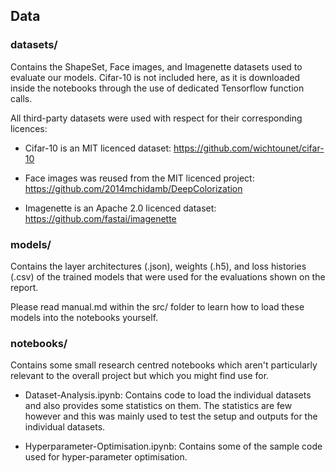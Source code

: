 ## Data

### datasets/

Contains the ShapeSet, Face images, and Imagenette datasets used to evaluate our models. Cifar-10 is not included here, as it is downloaded inside the notebooks through the use of dedicated Tensorflow function calls.

All third-party datasets were used with respect for their corresponding licences: 

* Cifar-10 is an MIT licenced dataset: https://github.com/wichtounet/cifar-10

* Face images was reused from the MIT licenced project: https://github.com/2014mchidamb/DeepColorization

* Imagenette is an Apache 2.0 licenced dataset: https://github.com/fastai/imagenette

### models/

Contains the layer architectures (.json), weights (.h5), and loss histories (.csv) of the trained models that were used for the evaluations shown on the report. 

Please read manual.md within the src/ folder to learn how to load these models into the notebooks yourself.

### notebooks/

Contains some small research centred notebooks which aren't particularly relevant to the overall project but which you might find use for.

* Dataset-Analysis.ipynb: Contains code to load the individual datasets and also provides some statistics on them. The statistics are few however and this was mainly used to test the setup and outputs for the individual datasets.

* Hyperparameter-Optimisation.ipynb: Contains some of the sample code used for hyper-parameter optimisation.
